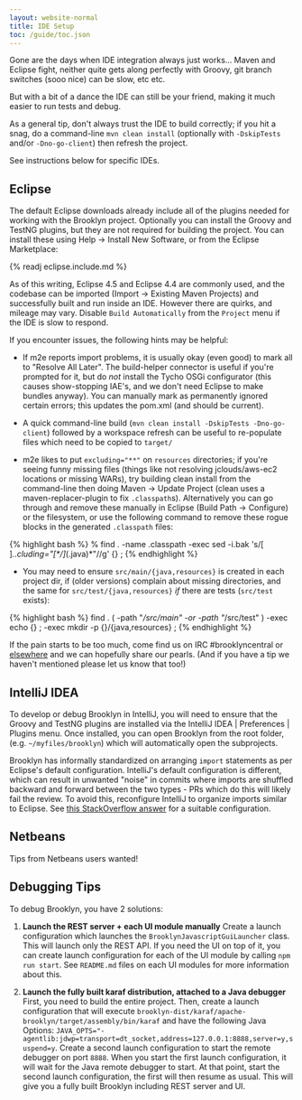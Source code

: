 ```yaml
---
layout: website-normal
title: IDE Setup
toc: /guide/toc.json
---
```


Gone are the days when IDE integration always just works...  Maven and Eclipse fight,
neither quite gets along perfectly with Groovy,
git branch switches (sooo nice) can be slow, etc etc.

But with a bit of a dance the IDE can still be your friend,
making it much easier to run tests and debug.

As a general tip, don't always trust the IDE to build correctly; if you hit a snag,
do a command-line ``mvn clean install`` (optionally with ``-DskipTests`` and/or ``-Dno-go-client``)
then refresh the project.

See instructions below for specific IDEs.


## Eclipse

The default Eclipse downloads already include all of the plugins needed for
working with the Brooklyn project. Optionally you can install the
Groovy and TestNG plugins, but they are not required for building the project.
You can install these using Help -> Install New Software, or from the Eclipse Marketplace:

{% readj eclipse.include.md %}

As of this writing, Eclipse 4.5 and Eclipse 4.4 are commonly used,
and the codebase can be imported (Import -> Existing Maven Projects)
and successfully built and run inside an IDE.
However there are quirks, and mileage may vary. Disable ``Build Automatically``
from the ``Project`` menu if the IDE is slow to respond.

If you encounter issues, the following hints may be helpful:

* If m2e reports import problems, it is usually okay (even good) to mark all to "Resolve All Later".
  The build-helper connector is useful if you're prompted for it, but
  do *not* install the Tycho OSGi configurator (this causes show-stopping IAE's, and we don't need Eclipse to make bundles anyway).
  You can manually mark as permanently ignored certain errors;
  this updates the pom.xml (and should be current).

* A quick command-line build (`mvn clean install -DskipTests -Dno-go-client`) followed by a workspace refresh
  can be useful to re-populate files which need to be copied to `target/`

* m2e likes to put `excluding="**"` on `resources` directories; if you're seeing funny missing files
  (things like not resolving jclouds/aws-ec2 locations or missing WARs), try building clean install
  from the command-line then doing Maven -> Update Project (clean uses a maven-replacer-plugin to fix
  `.classpath`s).
  Alternatively you can go through and remove these manually in Eclipse (Build Path -> Configure)
  or the filesystem, or use
  the following command to remove these rogue blocks in the generated `.classpath` files:

{% highlight bash %}
% find . -name .classpath -exec sed -i.bak 's/[ ]*..cluding="[\*\/]*\(\.java\)*"//g' {} \;
{% endhighlight %}

* You may need to ensure ``src/main/{java,resources}`` is created in each project dir,
  if (older versions) complain about missing directories,
  and the same for ``src/test/{java,resources}`` *if* there are tests (``src/test`` exists):

{% highlight bash %}
find . \( -path "*/src/main" -or -path "*/src/test" \) -exec echo {} \; -exec mkdir -p {}/{java,resources} \;
{% endhighlight %}

If the pain starts to be too much, come find us on IRC #brooklyncentral or
[elsewhere]({{site.path.website}}/community/) and we can hopefully share our pearls.
(And if you have a tip we haven't mentioned please let us know that too!)



## IntelliJ IDEA

To develop or debug Brooklyn in IntelliJ, you will need to ensure that the Groovy and TestNG plugins are installed
via the IntelliJ IDEA | Preferences | Plugins menu. Once installed, you can open Brooklyn from the root folder,
(e.g. ``~/myfiles/brooklyn``) which will automatically open the subprojects.

Brooklyn has informally standardized on arranging `import` statements as per Eclipse's default configuration.
IntelliJ's default configuration is different, which can result in unwanted "noise" in commits where imports are
shuffled backward and forward between the two types - PRs which do this will likely fail the review. To avoid this,
reconfigure IntelliJ to organize imports similar to Eclipse. See [this StackOverflow answer](http://stackoverflow.com/a/17194980/68898)
for a suitable configuration.


## Netbeans

Tips from Netbeans users wanted!



## Debugging Tips

To debug Brooklyn, you have 2 solutions:
 
1. **Launch the REST server + each UI module manually**
   Create a launch configuration which launches the ``BrooklynJavascriptGuiLauncher`` class. This will launch only the REST API.
   If you need the UI on top of it, you can create launch configuration for each of the UI module by calling `npm run start`.
   See `README.md` files on each UI modules for more information about this.

2. **Launch the fully built karaf distribution, attached to a Java debugger**
   First, you need to build the entire project. Then, create a launch configuration that will execute `brooklyn-dist/karaf/apache-brooklyn/target/assembly/bin/karaf`
   and have the following Java Options: `JAVA_OPTS="-agentlib:jdwp=transport=dt_socket,address=127.0.0.1:8888,server=y,suspend=y`.
   Create a second launch configuration to start the remote debugger on port `8888`. When you start the first launch configuration,
   it will wait for the Java remote debugger to start. At that point, start the second launch configuration, the first will then 
   resume as usual. This will give you a fully built Brooklyn including REST server and UI.
